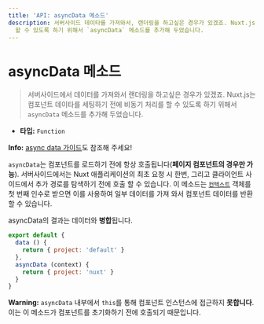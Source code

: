 ```yaml
---
title: 'API: asyncData 메소드'
description: 서버사이드 데이타를 가져와서, 랜더링을 하고싶은 경우가 있겠죠. Nuxt.js 는 컴포넌트 데이타를 세팅하기 전에 비동기 처리를
  할 수 있도록 하기 위해서 `asyncData` 메소드를 추가해 두었습니다.
---
```


# asyncData 메소드

> 서버사이드에서 데이터를 가져와서 랜더링을 하고싶은 경우가 있겠죠. Nuxt.js는 컴포넌트 데이타를 세팅하기 전에 비동기 처리를 할 수 있도록 하기 위해서 `asyncData` 메소드를 추가해 두었습니다.

- **타입:** `Function`

<div class="Alert Alert--nuxt-green">

<b>Info:</b> [async data 가이드](/guide/async-data)도 참조해 주세요!

</div>

`asyncData`는 컴포넌트를 로드하기 전에 항상 호출됩니다(**페이지 컴포넌트의 경우만 가능**). 서버사이드에서는 Nuxt 애플리케이션의 최초 요청 시 한번, 그리고 클라이언트 사이드에서 추가 경로를 탐색하기 전에 호출 할 수 있습니다. 이 메소드는 [`컨텍스트`](/api/context) 객체를 첫 번째 인수로 받으면 이를 사용하여 일부 데이터를 가져 와서 컴포넌트 데이터를 반환 할 수 있습니다.

asyncData의 결과는 데이터와 **병합**됩니다.

```js
export default {
  data () {
    return { project: 'default' }
  },
  asyncData (context) {
    return { project: 'nuxt' }
  }
}
```

<div class="Alert Alert--orange">

<b>Warning:</b> `asyncData` 내부에서 `this`를 통해 컴포넌트 인스턴스에 접근하지 **못합니다**. 이는 이 메소드가 컴포넌트를 초기화하기 전에 호출되기 때문입니다.

</div>

